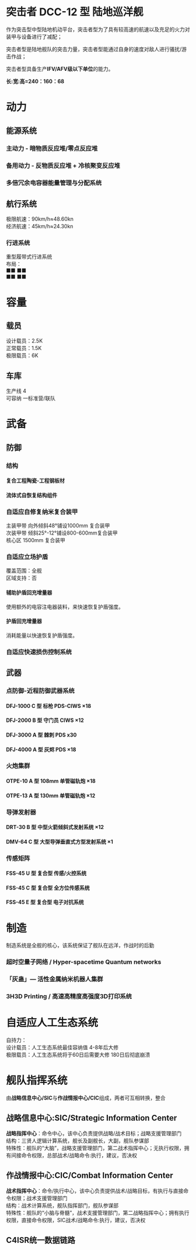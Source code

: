 # 突击者 DCC-12 型 陆地巡洋舰

作为突击型中型陆地机动平台，突击者型为了具有较高速的航速以及充足的火力对装甲与设备进行了减配；

突击者型是陆地舰队的突击力量，突击者型能通过自身的速度对敌人进行骚扰/游击作战；

突击者型具备生产**IFV/AFV级以下单位**的能力。

**长:宽:高=240：160：68**



# 动力

## 能源系统

### 主动力 - 暗物质反应堆/零点反应堆

### 备用动力 - 反物质反应堆 + 冷核聚变反应堆

### 多倍冗余电容器能量管理与分配系统

## 航行系统

极限航速：90km/h≈48.60kn  
经济航速：45km/h≈24.30kn

### 行进系统

重型履带式行进系统  
布局：  
■■    ■■   
■■    ■■  

# 容量

## 载员

设计载员：2.5K  
正常载员：1.5K  
极限载员：6K

## 车库

生产线 4  
可容纳 一标准营/联队  

# 武备

## 防御

### 结构

#### 复合工程陶瓷-工程钢板材

#### 流体式自恢复结构组件



### 自适应自修复纳米复合装甲

主装甲带 向外倾斜48°铺设1000mm 复合装甲  
次装甲带 倾斜25°-12°铺设800-600mm复合装甲   
核心区 1500mm 复合装甲   

### 自适应立场护盾

覆盖范围：全舰  
区域支持：否  

#### 辅助护盾回充增量器

使用额外的电容注电器装料，来快速恢复护盾强度。

#### 护盾回充增量器

消耗能量以快速恢复护盾强度。

### 自适应快速损伤控制系统



## 武器

### 点防御-近程防御武器系统

#### DFJ-1000 C 型 标枪 PDS-CIWS ×18

####  DFJ-2000 B 型 守门员 CIWS ×12

#### DFJ-3000 A 型 棘刺 PDS x30

#### DFJ-4000 A 型 灰烬 PDS ×18



### 火炮集群

#### OTPE-10 A 型 108mm 单管磁轨炮 ×18

#### OTPE-13 A 型 130mm 单管磁轨炮 ×12



### 导弹发射器

#### DRT-30 B 型 中型火箭倾斜式发射系统 ×12

#### DMV-64 C 型 大型导弹垂直式方型发射系统 ×1



### 传感矩阵

#### FSS-45 U 型 复合型 传感/火控系统

#### FSS-45 C 型 复合型 全方位传感系统

#### FSS-45 E 型 复合型 电子对抗系统



# 制造

制造系统是全舰的核心，该系统保证了舰队在远洋，作战时的后勤  

### 超时空量子网络 / Hyper-spacetime Quantum networks

### 「灰蛊」— 活性金属纳米机器人集群

### 3H3D Printing / 高速高精度高强度3D打印系统



# 自适应人工生态系统

自持力：  
设计载员：人工生态系统最佳容纳值 4-8年后大修  
极限载员：人工生态系统将于60日后需要大修 180日后彻底崩溃  



# 舰队指挥系统

由**战略信息中心/SIC**与**作战情报中心/CIC**组成，两者可互相转换，整合

## 战略信息中心:SIC/Strategic Information Center

**战略指挥中心**：命令中心，该中心负责提供战略/战术目标；战略支援管理部门  
结构：三贤人逻辑计算系统，舰长及副舰长，大副，舰队参谋部  
特殊性：舰队的“大脑”，战略支援管理部门，第二战术指挥中心；无执行权限，拥有间接命令权限，总部战术/战略命令:执行，建议，否决权  

## 作战情报中心:CIC/Combat Information Center

**战术指挥中心**：命令/执行中心，该中心负责提供战术/战略目标，有执行与直接命令权限；战术支援管理部门  
结构：战术计算系统，舰队指挥部门，舰队参谋部  
特殊性：舰队的“小脑与脊髓”，战术支援管理部门，第二战略指挥中心；拥有执行权限，直接命令权限，SIC战术/战略命令:执行，建议，否决权  

##  C4ISR统一数据链路

